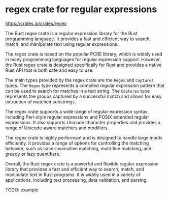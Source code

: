 # regex crate for regular expressions

<https://crates.io/crates/regex>

The Rust regex crate is a regular expression library for the Rust programming language. It provides a fast and efficient way to search, match, and manipulate text using regular expressions.

The regex crate is based on the popular PCRE library, which is widely used in many programming languages for regular expression support. However, the Rust regex crate is designed specifically for Rust and provides a native Rust API that is both safe and easy to use.

The main types provided by the regex crate are the `Regex` and `Captures` types. The `Regex` type represents a compiled regular expression pattern that can be used to search for matches in a text string. The `Captures` type represents the groups captured by a successful match and allows for easy extraction of matched substrings.

The regex crate supports a wide range of regular expression syntax, including Perl-style regular expressions and POSIX extended regular expressions. It also supports Unicode character properties and provides a range of Unicode-aware matchers and modifiers.

The regex crate is highly performant and is designed to handle large inputs efficiently. It provides a range of options for controlling the matching behavior, such as case-insensitive matching, multi-line matching, and greedy or lazy quantifiers.

Overall, the Rust regex crate is a powerful and flexible regular expression library that provides a fast and efficient way to search, match, and manipulate text in Rust programs. It is widely used in a variety of applications, including text processing, data validation, and parsing.

TODO: example

